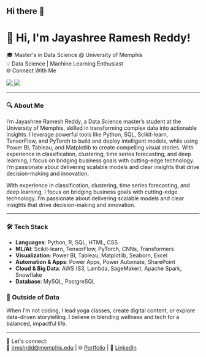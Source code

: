 ## Hi there 👋

# 👋 Hi, I'm Jayashree Ramesh Reddy!

🎓 Master's in Data Science @ University of Memphis  
💡  Data Science | Machine Learning Enthusiast  
🌐 Connect With Me

<a href="https://jrmshrdd.github.io/Jayashree_Portfolio/" target="_blank">
  <img src="https://img.shields.io/badge/Portfolio-View%20Now-1E90FF?style=for-the-badge&logo=githubpages&logoColor=white">
</a>

<a href="https://www.linkedin.com/in/jrmshrdd" target="_blank">
  <img src="https://img.shields.io/badge/LinkedIn-Visit%20Profile-0A66C2?style=for-the-badge&logo=linkedin&logoColor=white">
</a>

---

### 🔍 About Me

I’m Jayashree Ramesh Reddy, a Data Science master’s student at the University of Memphis, skilled in transforming complex data into actionable insights. I leverage powerful tools like Python, SQL, Scikit-learn, TensorFlow, and PyTorch to build and deploy intelligent models, while using Power BI, Tableau, and Matplotlib to create compelling visual stories. With experience in classification, clustering, time series forecasting, and deep learning, I focus on bridging business goals with cutting-edge technology. I’m passionate about delivering scalable models and clear insights that drive decision-making and innovation.

With experience in classification, clustering, time series forecasting, and deep learning, I focus on bridging business goals with cutting-edge technology. I’m passionate about delivering scalable models and clear insights that drive decision-making and innovation.

---

### 🛠 Tech Stack

- **Languages**: Python, R, SQL, HTML, CSS  
- **ML/AI**: Scikit-learn, TensorFlow, PyTorch, CNNs, Transformers  
- **Visualization**: Power BI, Tableau, Matplotlib, Seaborn, Excel  
- **Automation & Apps**: Power Apps, Power Automate, SharePoint  
- **Cloud & Big Data**: AWS (S3, Lambda, SageMaker), Apache Spark, Snowflake  
- **Database**: MySQL, PostgreSQL


### 🧘 Outside of Data

When I’m not coding, I lead yoga classes, create digital content, or explore data-driven storytelling. I believe in blending wellness and tech for a balanced, impactful life.

---

🔗 Let's connect:  
📧 jrmshrdd@memphis.edu | 🌐 [Portfolio](https://jrmshrdd.github.io/Jayashree_Portfolio/) | 💼 [LinkedIn](https://www.linkedin.com/in/jrmshrdd)

